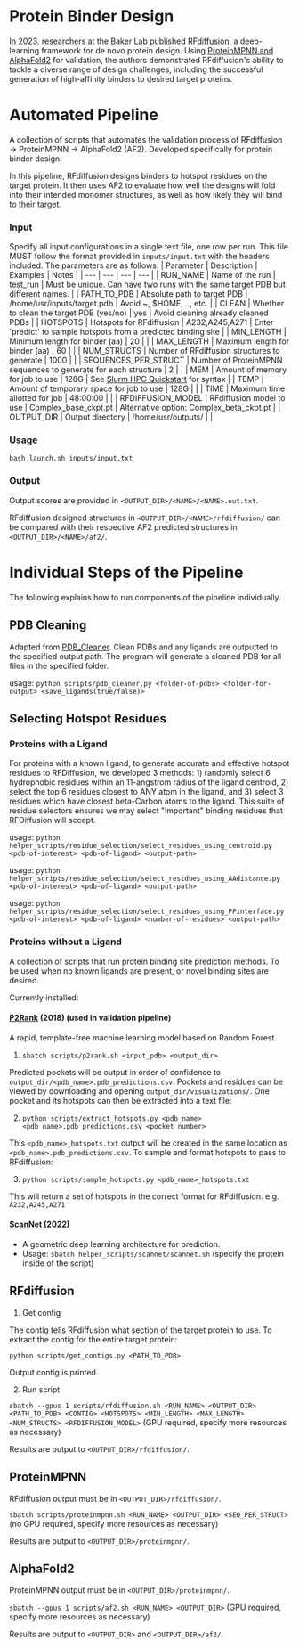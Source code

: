 # Protein Binder Design

In 2023, researchers at the Baker Lab published [RFdiffusion](https://github.com/RosettaCommons/RFdiffusion), a deep-learning framework for de novo protein design. Using [ProteinMPNN and AlphaFold2](https://github.com/nrbennet/dl_binder_design) for validation, the authors demonstrated RFdiffusion's ability to tackle a diverse range of design challenges, including the successful generation of high-affinity binders to desired target proteins.

# Automated Pipeline

A collection of scripts that automates the validation process of RFdiffusion &#8594; ProteinMPNN &#8594; AlphaFold2 (AF2). Developed specifically for protein binder design.

In this pipeline, RFdiffusion designs binders to hotspot residues on the target protein. It then uses AF2 to evaluate how well the designs will fold into their intended monomer structures, as well as how likely they will bind to their target.
 
### Input
Specify all input configurations in a single text file, one row per run. This file MUST follow the format provided in `inputs/input.txt` with the headers included. The parameters are as follows:
| Parameter | Description | Examples | Notes |
| --- | --- | --- | --- |
| RUN_NAME | Name of the run | test_run | Must be unique. Can have two runs with the same target PDB but different names. |
| PATH_TO_PDB | Absolute path to target PDB | /home/usr/inputs/target.pdb | Avoid ~, $HOME, .., etc. |
| CLEAN | Whether to clean the target PDB (yes/no) | yes | Avoid cleaning already cleaned PDBs |
| HOTSPOTS | Hotspots for RFdiffusion | A232,A245,A271 | Enter 'predict' to sample hotspots from a predicted binding site |
| MIN_LENGTH | Minimum length for binder (aa) | 20 | |
| MAX_LENGTH | Maximum length for binder (aa) | 60 | |
| NUM_STRUCTS | Number of RFdiffusion structures to generate  | 1000 | |
| SEQUENCES_PER_STRUCT | Number of ProteinMPNN sequences to generate for each structure | 2 | |
| MEM | Amount of memory for job to use | 128G | See [Slurm HPC Quickstart](https://hpc.ccm.sickkids.ca/w/index.php/Slurm_HPC_Quickstart) for syntax |
| TEMP | Amount of temporary space for job to use | 128G | |
| TIME | Maximum time allotted for job | 48:00:00 | |
| RFDIFFUSION_MODEL | RFdiffusion model to use | Complex_base_ckpt.pt | Alternative option: Complex_beta_ckpt.pt |
| OUTPUT_DIR | Output directory | /home/usr/outputs/ | |
 
### Usage
```
bash launch.sh inputs/input.txt
```
### Output
Output scores are provided in `<OUTPUT_DIR>/<NAME>/<NAME>.out.txt`.

RFdiffusion designed structures in `<OUTPUT_DIR>/<NAME>/rfdiffusion/` can be compared with their respective AF2 predicted structures in `<OUTPUT_DIR>/<NAME>/af2/`.

# Individual Steps of the Pipeline

The following explains how to run components of the pipeline individually.

## PDB Cleaning
Adapted from [PDB_Cleaner](https://github.com/LePingKYXK/PDB_cleaner). Clean PDBs and any ligands are outputted to the specified output path. The program will generate a cleaned PDB for all files in the specified folder.

usage: `python scripts/pdb_cleaner.py <folder-of-pdbs> <folder-for-output> <save_ligands(true/false)>`

## Selecting Hotspot Residues

### Proteins with a Ligand 
For proteins with a known ligand, to generate accurate and effective hotspot residues to RFDiffusion, we developed 3 methods: 1) randomly select 6 hydrophobic residues within an 11-angstrom radius of the ligand centroid, 2) select the top 6 residues closest to ANY atom in the ligand, and 3) select 3 residues which have closest beta-Carbon atoms to the ligand. This suite of residue selectors ensures we may select "important" binding residues that RFDiffusion will accept.

usage: `python helper_scripts/residue_selection/select_residues_using_centroid.py <pdb-of-interest> <pdb-of-ligand> <output-path>`

usage: `python helper_scripts/residue_selection/select_residues_using_AAdistance.py <pdb-of-interest> <pdb-of-ligand> <output-path>`

usage: `python helper_scripts/residue_selection/select_residues_using_PPinterface.py <pdb-of-interest> <pdb-of-ligand> <number-of-residues> <output-path>`

### Proteins without a Ligand

A collection of scripts that run protein binding site prediction methods. To be used when no known ligands are present, or novel binding sites are desired.

Currently installed:
#### [P2Rank](https://github.com/rdk/p2rank) (2018) (used in validation pipeline)
A rapid, template-free machine learning model based on Random Forest.

1. `sbatch scripts/p2rank.sh <input_pdb> <output_dir>`

Predicted pockets will be output in order of confidence to `output_dir/<pdb_name>.pdb_predictions.csv`. Pockets and residues can be viewed by downloading and opening `output_dir/visualizations/`. One pocket and its hotspots can then be extracted into a text file:

2. `python scripts/extract_hotspots.py <pdb_name> <pdb_name>.pdb_predictions.csv <pocket_number>`

This `<pdb_name>_hotspots.txt` output will be created in the same location as `<pdb_name>.pdb_predictions.csv`. To sample and format hotspots to pass to RFdiffusion:

3. `python scripts/sample_hotspots.py <pdb_name>_hotspots.txt`

This will return a set of hotspots in the correct format for RFdiffusion. e.g. `A232,A245,A271`

#### [ScanNet](https://github.com/jertubiana/ScanNet) (2022)
* A geometric deep learning architecture for prediction.
* Usage: `sbatch helper_scripts/scannet/scannet.sh` (specify the protein inside of the script)

## RFdiffusion
1. Get contig

The contig tells RFdiffusion what section of the target protein to use. To extract the contig for the entire target protein:

`python scripts/get_contigs.py <PATH_TO_PDB>`

Output contig is printed.

2. Run script
   
`sbatch --gpus 1 scripts/rfdiffusion.sh <RUN_NAME> <OUTPUT_DIR> <PATH_TO_PDB> <CONTIG> <HOTSPOTS> <MIN_LENGTH> <MAX_LENGTH> <NUM_STRUCTS> <RFDIFFUSION_MODEL>` (GPU required, specify more resources as necessary)

Results are output to `<OUTPUT_DIR>/rfdiffusion/`.

## ProteinMPNN
RFdiffusion output must be in `<OUTPUT_DIR>/rfdiffusion/`.

`sbatch scripts/proteinmpnn.sh <RUN_NAME> <OUTPUT_DIR> <SEQ_PER_STRUCT>` (no GPU required, specify more resources as necessary)

Results are output to `<OUTPUT_DIR>/proteinmpnn/`.

## AlphaFold2
ProteinMPNN output must be in `<OUTPUT_DIR>/proteinmpnn/`.

`sbatch --gpus 1 scripts/af2.sh <RUN_NAME> <OUTPUT_DIR>` (GPU required, specify more resources as necessary)

Results are output to `<OUTPUT_DIR>` and `<OUTPUT_DIR>/af2/`.
